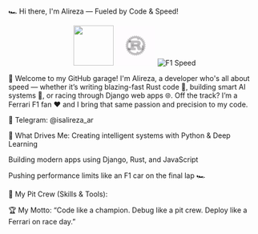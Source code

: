 🏎️ Hi there, I'm Alireza — Fueled by Code & Speed!
<p align="center"> <img src="https://media.giphy.com/media/KAq5w47R9rmTuvWOWa/giphy.gif" width="80" height="80"> <img src="https://github.com/Alirezaar82/Alirezaar82/blob/main/Rustlanguage-ezgif.com-optimize.gif" width="80" height="80" alt="Rust"> <img src="https://media.giphy.com/media/f9k1tV7HyORcngKF8v/giphy.gif" width="80" height="80" alt="F1 Speed"> </p>
🏁 Welcome to my GitHub garage!
I'm Alireza, a developer who's all about speed — whether it’s writing blazing-fast Rust code 🦀, building smart AI systems 🤖, or racing through Django web apps 🌐.
Off the track? I’m a Ferrari F1 fan ❤️ and I bring that same passion and precision to my code.

📡 Telegram: @isalireza_ar

🧠 What Drives Me:
Creating intelligent systems with Python & Deep Learning

Building modern apps using Django, Rust, and JavaScript

Pushing performance limits like an F1 car on the final lap 🏎️

🧰 My Pit Crew (Skills & Tools):


🏆 My Motto:
“Code like a champion. Debug like a pit crew. Deploy like a Ferrari on race day.”
